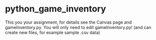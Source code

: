 # python_game_inventory

This you your assignment, for details see the Canvas page and gameInventory.py.
You will only need to edit gameInventory.py! (and can create new files, for example sample .csv data)
